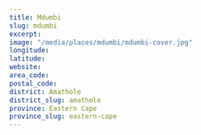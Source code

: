 ```yaml
---
title: Mdumbi
slug: mdumbi
excerpt: 
image: "/media/places/mdumbi/mdumbi-cover.jpg"
longitude: 
latitude: 
website: 
area_code: 
postal_code: 
district: Amathole
district_slug: amathole
province: Eastern Cape
province_slug: eastern-cape
---
```

